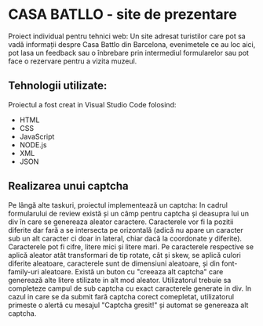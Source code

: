 # CASA BATLLO - site de prezentare
Proiect individual pentru tehnici web: Un site adresat turistilor care pot sa vadă informații despre Casa Battlo din Barcelona, evenimetele ce au loc aici, pot lasa un feedback sau o înbrebare prin intermediul formularelor sau pot face o rezervare pentru a vizita muzeul.


## Tehnologii utilizate:
Proiectul a fost creat in Visual Studio Code folosind:
* HTML
* CSS
* JavaScript
* NODE.js
* XML
* JSON

## Realizarea unui captcha 
Pe lângă alte taskuri, proiectul implementează un captcha:
In cadrul formularului de review  există și un câmp pentru captcha și deasupra lui un div în care se genereaza aleator caractere. Caracterele vor fi la pozitii diferite dar fară a se intersecta pe orizontală (adică nu apare un caracter sub un alt caracter ci doar in lateral, chiar dacă la coordonate y diferite). Caracterele pot fi cifre, litere mici și litere mari. Pe caracterele respective se aplică aleator atât transformari de tip rotate, cât și skew, se aplică culori diferite aleatoare, caracterele sunt de dimensiuni aleatoare, și din font-family-uri aleatoare. Există un buton cu "creeaza alt captcha" care generează alte litere stilizate in alt mod aleator. Utilizatorul trebuie sa completeze campul de sub captcha cu exact caracterele generate in div. In cazul in care se da submit fară captcha corect comepletat, utilizatorul primeste o alertă cu mesajul "Captcha gresit!" și automat se genereaza alt captcha.
